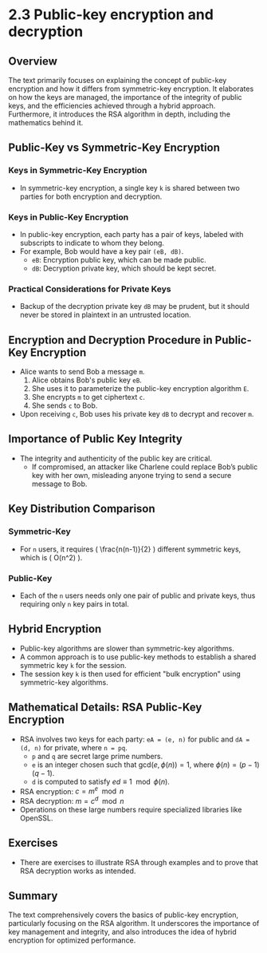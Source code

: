 # 2.3 Public-key encryption and decryption

## Overview

The text primarily focuses on explaining the concept of public-key encryption and how it differs from symmetric-key encryption. It elaborates on how the keys are managed, the importance of the integrity of public keys, and the efficiencies achieved through a hybrid approach. Furthermore, it introduces the RSA algorithm in depth, including the mathematics behind it.

## Public-Key vs Symmetric-Key Encryption

### Keys in Symmetric-Key Encryption
- In symmetric-key encryption, a single key `k` is shared between two parties for both encryption and decryption.

### Keys in Public-Key Encryption
- In public-key encryption, each party has a pair of keys, labeled with subscripts to indicate to whom they belong.
- For example, Bob would have a key pair `(eB, dB)`.
    - `eB`: Encryption public key, which can be made public.
    - `dB`: Decryption private key, which should be kept secret.

### Practical Considerations for Private Keys
- Backup of the decryption private key `dB` may be prudent, but it should never be stored in plaintext in an untrusted location.

## Encryption and Decryption Procedure in Public-Key Encryption
- Alice wants to send Bob a message `m`.
    1. Alice obtains Bob's public key `eB`.
    2. She uses it to parameterize the public-key encryption algorithm `E`.
    3. She encrypts `m` to get ciphertext `c`.
    4. She sends `c` to Bob.
- Upon receiving `c`, Bob uses his private key `dB` to decrypt and recover `m`.

## Importance of Public Key Integrity
- The integrity and authenticity of the public key are critical.
    - If compromised, an attacker like Charlene could replace Bob’s public key with her own, misleading anyone trying to send a secure message to Bob.

## Key Distribution Comparison

### Symmetric-Key
- For `n` users, it requires \( \frac{n(n-1)}{2} \) different symmetric keys, which is \( O(n^2) \).

### Public-Key
- Each of the `n` users needs only one pair of public and private keys, thus requiring only `n` key pairs in total.

## Hybrid Encryption
- Public-key algorithms are slower than symmetric-key algorithms.
- A common approach is to use public-key methods to establish a shared symmetric key `k` for the session.
- The session key `k` is then used for efficient "bulk encryption" using symmetric-key algorithms.

## Mathematical Details: RSA Public-Key Encryption
- RSA involves two keys for each party: `eA = (e, n)` for public and `dA = (d, n)` for private, where `n = pq`.
    - `p` and `q` are secret large prime numbers.
    - `e` is an integer chosen such that $\text{gcd}(e, \phi(n)) = 1$, where $\phi(n) = (p-1)(q-1)$.
    - `d` is computed to satisfy $ed \equiv 1 \mod \phi(n)$.
- RSA encryption: $c = m^e \mod n$
- RSA decryption: $m = c^d \mod n$
- Operations on these large numbers require specialized libraries like OpenSSL.

## Exercises
- There are exercises to illustrate RSA through examples and to prove that RSA decryption works as intended.

## Summary
The text comprehensively covers the basics of public-key encryption, particularly focusing on the RSA algorithm. It underscores the importance of key management and integrity, and also introduces the idea of hybrid encryption for optimized performance.
